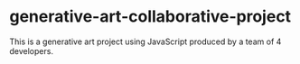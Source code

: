 # generative-art-collaborative-project
This is a generative art project using JavaScript produced by a team of 4 developers.
